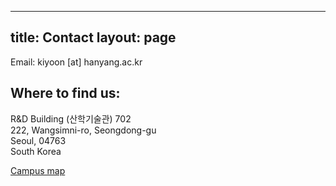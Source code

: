 
---
title: Contact
layout: page
---

Email: kiyoon [at] hanyang.ac.kr<br>

<h2>Where to find us:</h2>
R&D Building (산학기술관) 702<br>
222, Wangsimni-ro, Seongdong-gu<br>
Seoul, 04763<br>
South Korea<br>

<a href="https://www.hanyang.ac.kr/web/eng/campus-map-directions" target="_blank">Campus map</a>
